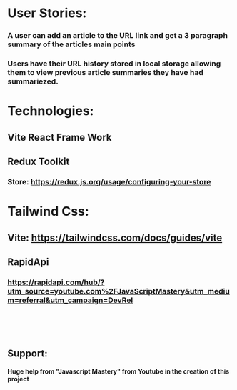 <div>

# User Stories:

### A user can add an article to the URL link and get a 3 paragraph summary of the articles main points

### Users have their URL history stored in local storage allowing them to view previous article summaries they have had summariezed.

# Technologies:

## Vite React Frame Work

## Redux Toolkit

### Store: https://redux.js.org/usage/configuring-your-store

# Tailwind Css:

## Vite: https://tailwindcss.com/docs/guides/vite

## RapidApi

### https://rapidapi.com/hub/?utm_source=youtube.com%2FJavaScriptMastery&utm_medium=referral&utm_campaign=DevRel

<br/>
<br/>
<br/>

## Support:

#### Huge help from "Javascript Mastery" from Youtube in the creation of this project

</div>
